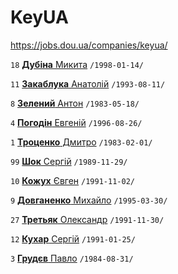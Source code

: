# KeyUA

https://jobs.dou.ua/companies/keyua/

`18` [**Дубіна** Микита](/players/dubina.nikita.19980114.jpg) `/1998-01-14/`

`11` [**Закаблука** Анатолій](/players/zakabluk.anatolii.19930811.jpg) `/1993-08-11/`

`8` [**Зелений** Антон](/players/zeleniy.anton.19830518.jpg) `/1983-05-18/`

`4` [**Погодін** Евгеній](/players/pogodin.evgenii.19960826.JPG) `/1996-08-26/`

`1` [**Троценко** Дмитро](/players/trocenko.dmitro.19830201.jpg) `/1983-02-01/`

`99` [**Шок** Сергій](/players/shok.sergiy.19891129.jpg) `/1989-11-29/`

`10` [**Кожух** Євген](/players/kozhukh.yevhen.19911102.jpg) `/1991-11-02/`

`9` [**Довганенко** Михайло](/players/dovhanenko.mykhailo.19950330.jpg) `/1995-03-30/`

`27` [**Третьяк** Олександр](/players/tretiak.oleksandr.19911130.jpg) `/1991-11-30/`

`12` [**Кухар** Сергій](/players/kukhar.serhii.19910125.jpg) `/1991-01-25/`

`3` [**Грудєв** Павло](/players/hrudiev.pavlo.19840831.jpg) `/1984-08-31/`

